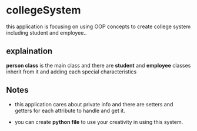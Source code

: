 # collegeSystem
this application is focusing on using OOP concepts to create college system including student and employee..
## explaination
**person class** is the main class and there are **student** and **employee** classes inherit from it and adding each special characteristics
## Notes
- this application cares about private info and there are setters and getters for each attribute to handle and get it.
* you can create **python file** to use your creativity in using this system. 
